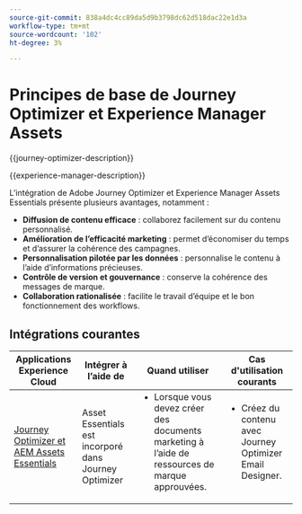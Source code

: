 ```yaml
---
source-git-commit: 838a4dc4cc89da5d9b3798dc62d518dac22e1d3a
workflow-type: tm+mt
source-wordcount: '102'
ht-degree: 3%

---
```



# Principes de base de Journey Optimizer et Experience Manager Assets

{{journey-optimizer-description}}

{{experience-manager-description}}

L’intégration de Adobe Journey Optimizer et Experience Manager Assets Essentials présente plusieurs avantages, notamment :

+ **Diffusion de contenu efficace** : collaborez facilement sur du contenu personnalisé.
+ **Amélioration de l’efficacité marketing** : permet d’économiser du temps et d’assurer la cohérence des campagnes.
+ **Personnalisation pilotée par les données** : personnalise le contenu à l’aide d’informations précieuses.
+ **Contrôle de version et gouvernance** : conserve la cohérence des messages de marque.
+ **Collaboration rationalisée** : facilite le travail d’équipe et le bon fonctionnement des workflows.

## Intégrations courantes

<table>
    <thead>
        <tr>
            <th>Applications Experience Cloud</th>
            <th>Intégrer à l’aide de</th>
            <th>Quand utiliser</th>
            <th>Cas d'utilisation courants</th>
        </tr>
    </thead>
    <tbody>
        <tr>
            <td><a href="https://experienceleague.adobe.com/docs/journey-optimizer-learn/tutorials/email-channel/create-content-with-the-email-designer.html?lang=fr" target="_blank" rel="noreferrer">Journey Optimizer et AEM Assets Essentials</a></td>
            <td>Asset Essentials est incorporé dans Journey Optimizer</td>
            <td>
                <ul style="margin-top: 0;">
                    <li>Lorsque vous devez créer des documents marketing à l’aide de ressources de marque approuvées.</li>
                </ul>
            </td>
            <td>
                <ul style="margin-top: 0;"><li>Créez du contenu avec Journey Optimizer Email Designer.</li></ul>
            </td>
        </tr>        
    </tbody>          
</table>

